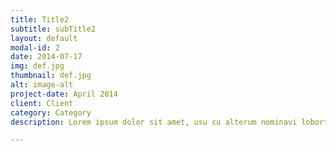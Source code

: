 ```yaml
---
title: Title2
subtitle: subTitle2
layout: default
modal-id: 2
date: 2014-07-17
img: def.jpg
thumbnail: def.jpg
alt: image-alt
project-date: April 2014
client: Client
category: Category
description: Lorem ipsum dolor sit amet, usu cu alterum nominavi lobortis. At duo novum diceret. Tantas apeirian vix et, usu sanctus postulant inciderint ut, populo diceret necessitatibus in vim. Cu eum dicam feugiat noluisse.

---
```

